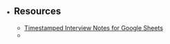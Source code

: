 - ## Resources
	- [Timestamped Interview Notes for Google Sheets](https://www.easybydesign.com/timestamped-notes-template)
	-